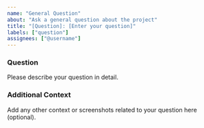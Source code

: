 ```yaml
---
name: "General Question"
about: "Ask a general question about the project"
title: "[Question]: [Enter your question]"
labels: ["question"]
assignees: ["@username"]
---
```


### Question
Please describe your question in detail.

### Additional Context
Add any other context or screenshots related to your question here (optional).
